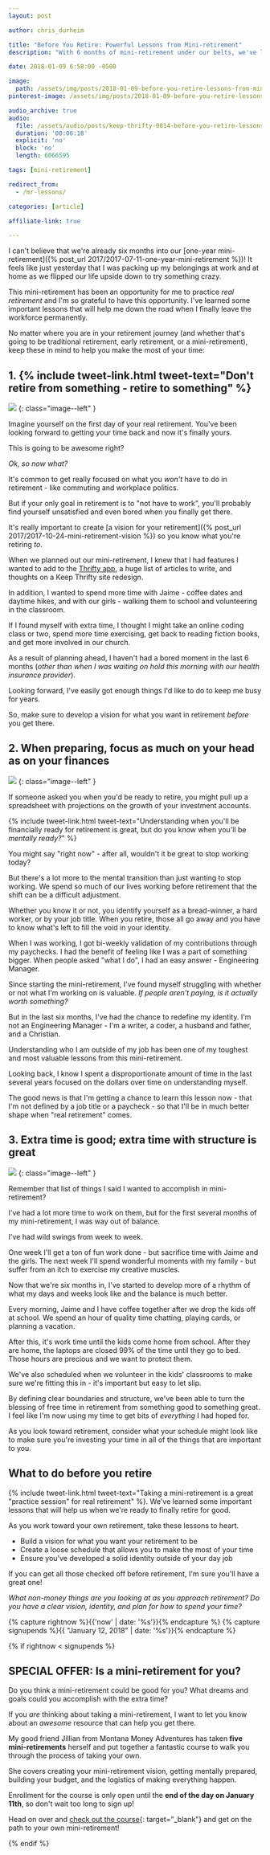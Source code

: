 ```yaml
---
layout: post

author: chris_durheim

title: "Before You Retire: Powerful Lessons from Mini-retirement"
description: "With 6 months of mini-retirement under our belts, we've learned a ton that can help us prepare for our real retirement"

date: 2018-01-09 6:58:00 -0500

image:
  path: /assets/img/posts/2018-01-09-before-you-retire-lessons-from-mini-retirement/planning.jpg
pinterest-image: /assets/img/posts/2018-01-09-before-you-retire-lessons-from-mini-retirement/before-you-retire

audio_archive: true
audio:
  file: /assets/audio/posts/keep-thrifty-0014-before-you-retire-lessons-from-mini-retirement.mp3
  duration: '00:06:18'
  explicit: 'no'
  block: 'no'
  length: 6066595

tags: [mini-retirement]

redirect_from:
  - /mr-lessons/

categories: [article]

affiliate-link: true

---
```


I can't believe that we're already six months into our [one-year mini-retirement]({% post_url 2017/2017-07-11-one-year-mini-retirement %})! It feels like just yesterday that I was packing up my belongings at work and at home as we flipped our life upside down to try something crazy.

This mini-retirement has been an opportunity for me to practice _real retirement_ and I'm so grateful to have this opportunity. I've learned some important lessons that will help me down the road when I finally leave the workforce permanently.

No matter where you are in your retirement journey (and whether that's going to be traditional retirement, early retirement, or a mini-retirement), keep these in mind to help you make the most of your time:

## 1. {% include tweet-link.html tweet-text="Don't retire from something - retire to something" %}

![]({{site.url}}/assets/img/posts/2018-01-09-before-you-retire-lessons-from-mini-retirement/freedom.jpg)
{: class="image--left" }

Imagine yourself on the first day of your real retirement. You've been looking forward to getting your time back and now it's finally yours.

This is going to be awesome right?

_Ok, so now what?_

It's common to get really focused on what you _won't_ have to do in retirement - like commuting and workplace politics.

But if your only goal in retirement is to "not have to work", you'll probably find yourself unsatisfied and even bored when you finally get there.

It's really important to create [a vision for your retirement]({% post_url 2017/2017-10-24-mini-retirement-vision %}) so you know what you're retiring _to_.

When we planned out our mini-retirement, I knew that I had features I wanted to add to the [Thrifty app](https://thrifty.keepthrifty.com), a huge list of articles to write, and thoughts on a Keep Thrifty site redesign.

In addition, I wanted to spend more time with Jaime - coffee dates and daytime hikes, and with our girls - walking them to school and volunteering in the classroom.

If I found myself with extra time, I thought I might take an online coding class or two, spend more time exercising, get back to reading fiction books, and get more involved in our church.

As a result of planning ahead, I haven't had a bored moment in the last 6 months (_other than when I was waiting on hold this morning with our health insurance provider_).

Looking forward, I've easily got enough things I'd like to do to keep me busy for years.

So, make sure to develop a vision for what you want in retirement _before_ you get there.

## 2. When preparing, focus as much on your head as on your finances

![]({{site.url}}/assets/img/posts/2018-01-09-before-you-retire-lessons-from-mini-retirement/shoes.jpg)
{: class="image--left" }

If someone asked you when you'd be ready to retire, you might pull up a spreadsheet with projections on the growth of your investment accounts.

{% include tweet-link.html tweet-text="Understanding when you'll be financially ready for retirement is great, but do you know when you'll be _mentally ready?_" %}

You might say "right now" - after all, wouldn't it be great to stop working today?

But there's a lot more to the mental transition than just wanting to stop working. We spend so much of our lives working before retirement that the shift can be a difficult adjustment.

Whether you know it or not, you identify yourself as a bread-winner, a hard worker, or by your job title. When you retire, those all go away and you have to know what's left to fill the void in your identity.

When I was working, I got bi-weekly validation of my contributions through my paychecks. I had the benefit of feeling like I was a part of something bigger. When people asked "what I do", I had an easy answer - Engineering Manager.

Since starting the mini-retirement, I've found myself struggling with whether or not what I'm working on is valuable. _If people aren't paying, is it actually worth something?_

But in the last six months, I've had the chance to redefine my identity. I'm not an Engineering Manager - I'm a writer, a coder, a husband and father, and a Christian.

Understanding who I am outside of my job has been one of my toughest and most valuable lessons from this mini-retirement.

Looking back, I know I spent a disproportionate amount of time in the last several years focused on the dollars over time on understanding myself.

The good news is that I'm getting a chance to learn this lesson now - that I'm not defined by a job title or a paycheck - so that I'll be in much better shape when "real retirement" comes.

## 3. Extra time is good; extra time with structure is great

![]({{site.url}}/assets/img/posts/2018-01-09-before-you-retire-lessons-from-mini-retirement/notebook.jpg)
{: class="image--left" }

Remember that list of things I said I wanted to accomplish in mini-retirement?

I've had a lot more time to work on them, but for the first several months of my mini-retirement, I was way out of balance.

I've had wild swings from week to week.

One week I'll get a ton of fun work done - but sacrifice time with Jaime and the girls. The next week I'll spend wonderful moments with my family - but suffer from an itch to exercise my creative muscles.

Now that we're six months in, I've started to develop more of a rhythm of what my days and weeks look like and the balance is much better.

Every morning, Jaime and I have coffee together after we drop the kids off at school. We spend an hour of quality time chatting, playing cards, or planning a vacation.

After this, it's work time until the kids come home from school. After they are home, the laptops are closed 99% of the time until they go to bed. Those hours are precious and we want to protect them.

We've also scheduled when we volunteer in the kids' classrooms to make sure we're fitting this in - it's important but easy to let slip.

By defining clear boundaries and structure, we've been able to turn the blessing of free time in retirement from something good to something great. I feel like I'm now using my time to get bits of _everything_ I had hoped for.

As you look toward retirement, consider what your schedule might look like to make sure you're investing your time in all of the things that are important to you.

## What to do before you retire

{% include tweet-link.html tweet-text="Taking a mini-retirement is a great \"practice session\" for real retirement" %}. We've learned some important lessons that will help us when we're ready to finally retire for good.

As you work toward your own retirement, take these lessons to heart.

- Build a vision for what you want your retirement to be
- Create a loose schedule that allows you to make the most of your time
- Ensure you've developed a solid identity outside of your day job

If you can get all those checked off before retirement, I'm sure you'll have a great one!

_What non-money things are you looking at as you approach retirement? Do you have a clear vision, identity, and plan for how to spend your time?_

{% capture rightnow %}{{'now' | date: '%s'}}{% endcapture %}
{% capture signupends %}{{ "January 12, 2018" | date: '%s'}}{% endcapture %}

{% if rightnow < signupends %}

## SPECIAL OFFER: Is a mini-retirement for you?

Do you think a mini-retirement could be good for you? What dreams and goals could you accomplish with the extra time?

If you _are_ thinking about taking a mini-retirement, I want to let you know about an _awesome_ resource that can help you get there.

My good friend Jillian from Montana Money Adventures has taken __five mini-retirements__ herself and put together a fantastic course to walk you through the process of taking your own.

She covers creating your mini-retirement vision, getting mentally prepared, building your budget, and the logistics of making everything happen.

Enrollment for the course is only open until the __end of the day on January 11th__, so don't wait too long to sign up!

Head on over and [check out the course](https://montanamoneyadventures.teachable.com/p/mini-retirement-mastered?affcode=150897_fxbrtgdg){: target="_blank"} and get on the path to your own mini-retirement!

{% endif %}

